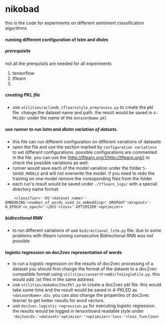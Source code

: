# nikobad
this is the code for experiments on different sentiment classification algorithms
#### running different configuration of lstm and dlstm
##### prerequisits
not all the prerquisits are needed for all experiments
1. tensorflow
2. tflearn
3. 
##### creating PKL file
 - use `utilities/aclimdb_tflearnstyle_preprocess.py` to create the pkl file. change the dataset name and path. the result would be saved in `4-PKLED/` under the name of the `datasetName.pkl`
##### use runner to run lstm and dlstm variation of datsets. 
 - this file can run different configuration on different variations of datasets 
 - open the file and use the section marked by `configuration variations` to set different configurations. possible configurations are commented in the file. you can use the [http://tflearn.org/](http://tflearn.org/) to check the possible variations as well.
 - runner would save each of the model variation under the folder `5-SAVED_MODELS` and will not overwrite the model. if you need to redo the training on one model remove the coresponding files from the folder
 - each run's result would be saved under `./tflearn_logs/` with a special directory name format:
```
    <classifier>'-DS'<dataset_name>'-EMBEDDING'<number_of_words_used_in_embedding>'-DROPOUT'<dropout>'-N_EPOCH'<n_epoch>'-LOSS'<loss>'-OPTIMIZER'<optimizer>
```

##### bidirectional  RNN
- to run  different variations of  use ```bidirectional_lstm.py``` file. due to some problems with tflearn running consecutive Bidirectional RNN was not possible

#### logistic regression on doc2vec representation of words
- to run a logistic regression on the results of doc2vec processing of a dataset you should first change the format of the dataset to a doc2vec compatible format using `utilities/convertFromDirToSingleFile.py`. this would add .txt files in the same address
- use `utilities/makeDoc2VecPkl.py` to create a doc2vec pkl file. this would take some time and the result would be saved in 4-PKLED as `<datasetName>.d2v`. you can also change the properties of doc2vec learner to get better results for word vectors.
- use   `doc2vec-logistic-regression.py` for executing logistic regression. the results would be logged in tensorboard readable style under  `'doc2vecds-'<dataset>'optimizer-'<optimizer>'loss-'<loss_function>`
